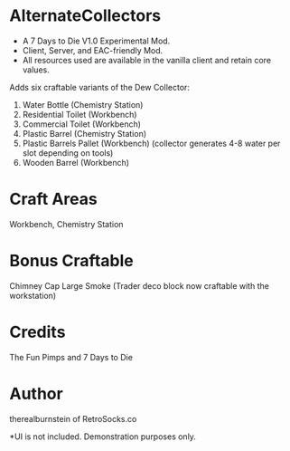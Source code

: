 # AlternateCollectors

* A 7 Days to Die V1.0 Experimental Mod.
* Client, Server, and EAC-friendly Mod.
* All resources used are available in the vanilla client and retain core values.

Adds six craftable variants of the Dew Collector:
1. Water Bottle (Chemistry Station)
2. Residential Toilet (Workbench)
3. Commercial Toilet (Workbench)
4. Plastic Barrel (Chemistry Station)
5. Plastic Barrels Pallet (Workbench) (collector generates 4-8 water per slot depending on tools)
6. Wooden Barrel (Workbench)

# Craft Areas
Workbench, Chemistry Station

# Bonus Craftable
Chimney Cap Large Smoke (Trader deco block now craftable with the workstation)

# Credits
The Fun Pimps and 7 Days to Die

# Author
therealburnstein of RetroSocks.co

*UI is not included. Demonstration purposes only.
